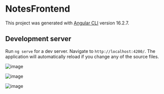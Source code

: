 # NotesFrontend

This project was generated with [Angular CLI](https://github.com/angular/angular-cli) version 16.2.7.

## Development server

Run `ng serve` for a dev server. Navigate to `http://localhost:4200/`. The application will automatically reload if you change any of the source files.

![image](https://github.com/gihanjayakuru/Angular-note-app/assets/56676369/33641932-65d1-41f1-9877-71f9cb0b80f1)


![image](https://github.com/gihanjayakuru/Angular-note-app/assets/56676369/613ba79b-5b68-4773-81c9-ec2fb6546544)


![image](https://github.com/gihanjayakuru/Angular-note-app/assets/56676369/f2057f91-18a3-4b12-b269-f0993da7168b)


